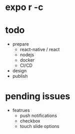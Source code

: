 # expo r -c


# todo
- prepare
    - react-native / react
    - nodejs
    - docker
    - CI/CD
- design
- publish



# pending issues

- featrues
  - push notifications
  - checkbox
  - touch slide options